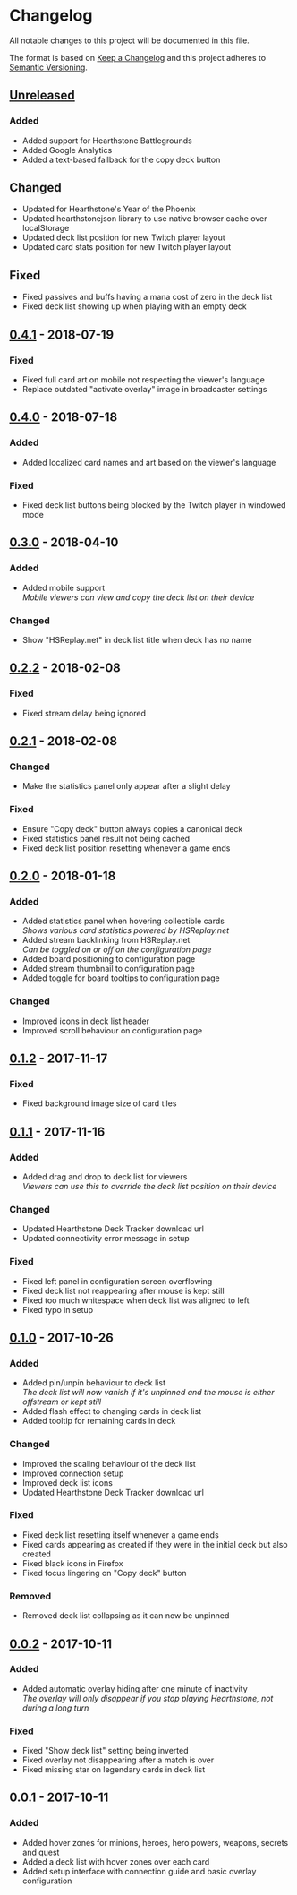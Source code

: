 # Changelog
All notable changes to this project will be documented in this file.

The format is based on [Keep a Changelog](http://keepachangelog.com/en/1.0.0/)
and this project adheres to [Semantic Versioning](http://semver.org/spec/v2.0.0.html).

## [Unreleased]
### Added
- Added support for Hearthstone Battlegrounds
- Added Google Analytics
- Added a text-based fallback for the copy deck button

## Changed
- Updated for Hearthstone's Year of the Phoenix
- Updated hearthstonejson library to use native browser cache over localStorage
- Updated deck list position for new Twitch player layout
- Updated card stats position for new Twitch player layout

## Fixed
- Fixed passives and buffs having a mana cost of zero in the deck list
- Fixed deck list showing up when playing with an empty deck

## [0.4.1] - 2018-07-19
### Fixed
- Fixed full card art on mobile not respecting the viewer's language
- Replace outdated "activate overlay" image in broadcaster settings

## [0.4.0] - 2018-07-18
### Added
- Added localized card names and art based on the viewer's language

### Fixed
- Fixed deck list buttons being blocked by the Twitch player in windowed mode

## [0.3.0] - 2018-04-10
### Added
- Added mobile support  
  *Mobile viewers can view and copy the deck list on their device*

### Changed
- Show "HSReplay.net" in deck list title when deck has no name

## [0.2.2] - 2018-02-08
### Fixed
- Fixed stream delay being ignored

## [0.2.1] - 2018-02-08
### Changed
- Make the statistics panel only appear after a slight delay

### Fixed
- Ensure "Copy deck" button always copies a canonical deck
- Fixed statistics panel result not being cached
- Fixed deck list position resetting whenever a game ends

## [0.2.0] - 2018-01-18
### Added
- Added statistics panel when hovering collectible cards  
  *Shows various card statistics powered by HSReplay.net*
- Added stream backlinking from HSReplay.net  
  *Can be toggled on or off on the configuration page*
- Added board positioning to configuration page
- Added stream thumbnail to configuration page
- Added toggle for board tooltips to configuration page

### Changed
- Improved icons in deck list header
- Improved scroll behaviour on configuration page

## [0.1.2] - 2017-11-17
### Fixed
- Fixed background image size of card tiles

## [0.1.1] - 2017-11-16
### Added
- Added drag and drop to deck list for viewers  
  *Viewers can use this to override the deck list position on their device*

### Changed
- Updated Hearthstone Deck Tracker download url
- Updated connectivity error message in setup

### Fixed
- Fixed left panel in configuration screen overflowing
- Fixed deck list not reappearing after mouse is kept still
- Fixed too much whitespace when deck list was aligned to left
- Fixed typo in setup

## [0.1.0] - 2017-10-26
### Added
- Added pin/unpin behaviour to deck list  
  *The deck list will now vanish if it's unpinned and the mouse is either offstream or kept still*
- Added flash effect to changing cards in deck list
- Added tooltip for remaining cards in deck

### Changed
- Improved the scaling behaviour of the deck list
- Improved connection setup
- Improved deck list icons
- Updated Hearthstone Deck Tracker download url

### Fixed
- Fixed deck list resetting itself whenever a game ends
- Fixed cards appearing as created if they were in the initial deck but also created
- Fixed black icons in Firefox
- Fixed focus lingering on "Copy deck" button

### Removed
- Removed deck list collapsing as it can now be unpinned

## [0.0.2] - 2017-10-11
### Added
- Added automatic overlay hiding after one minute of inactivity  
  *The overlay will only disappear if you stop playing Hearthstone, not during a long turn*

### Fixed
- Fixed "Show deck list" setting being inverted
- Fixed overlay not disappearing after a match is over
- Fixed missing star on legendary cards in deck list

## 0.0.1 - 2017-10-11
### Added
- Added hover zones for minions, heroes, hero powers, weapons, secrets and quest
- Added a deck list with hover zones over each card
- Added setup interface with connection guide and basic overlay configuration

[Unreleased]: https://github.com/HearthSim/twitch-hdt-frontend/compare/v0.4.1...HEAD
[0.4.1]: https://github.com/HearthSim/twitch-hdt-frontend/compare/v0.4.0...v0.4.1
[0.4.0]: https://github.com/HearthSim/twitch-hdt-frontend/compare/v0.3.0...v0.4.0
[0.3.0]: https://github.com/HearthSim/twitch-hdt-frontend/compare/v0.2.2...v0.3.0
[0.2.2]: https://github.com/HearthSim/twitch-hdt-frontend/compare/v0.2.1...v0.2.2
[0.2.1]: https://github.com/HearthSim/twitch-hdt-frontend/compare/v0.2.0...v0.2.1
[0.2.0]: https://github.com/HearthSim/twitch-hdt-frontend/compare/v0.1.2...v0.2.0
[0.1.2]: https://github.com/HearthSim/twitch-hdt-frontend/compare/v0.1.1...v0.1.2
[0.1.1]: https://github.com/HearthSim/twitch-hdt-frontend/compare/v0.1.0...v0.1.1
[0.1.0]: https://github.com/HearthSim/twitch-hdt-frontend/compare/v0.0.2...v0.1.0
[0.0.2]: https://github.com/HearthSim/twitch-hdt-frontend/compare/v0.0.1...v0.0.2
